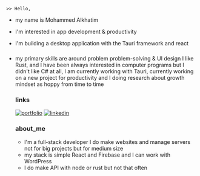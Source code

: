 
    >> Hello,
- my name is Mohammed  Alkhatim 
- I'm interested in app development & productivity
- I'm building a desktop application with the Tauri framework and react 
    
    
    ### 
    
- my primary skills are around problem problem-solving & UI design I like Rust, and I have been always interested in computer programs but I didn't like C# at all, I am currently working with Tauri, currently working on a new project for productivity and I doing research about growth mindset as hoppy from time to time 
    ###  links
    [![portfolio](https://img.shields.io/badge/my_portfolio-000?style=for-the-badge&logo=ko-fi&logoColor=white)](https://mohamed-alkhatim.web.app/)
    [![linkedin](https://img.shields.io/badge/linkedin-0A66C2?style=for-the-badge&logo=linkedin&logoColor=white)](https://www.linkedin.com/in/mohmmed-alkhatm-3b5b49303/)

    ###  about_me
   - I'm a full-stack developer I do make websites and manage       servers not for big projects but for medium size 
    - my stack is simple React and Firebase and I can work with WordPress
    - I do make API with node or rust but not that often
